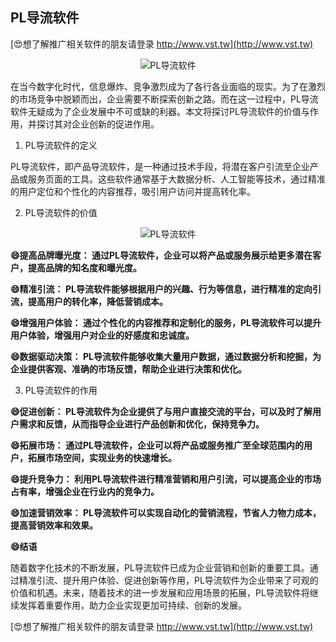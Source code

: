 ## **PL导流软件**

[😍想了解推广相关软件的朋友请登录 http://www.vst.tw](http://www.vst.tw)

 <center><img src="https://vst.tw/MP4/tuiguang/png/6.png" alt="PL导流软件"></center>

在当今数字化时代，信息爆炸、竞争激烈成为了各行各业面临的现实。为了在激烈的市场竞争中脱颖而出，企业需要不断探索创新之路。而在这一过程中，PL导流软件无疑成为了企业发展中不可或缺的利器。本文将探讨PL导流软件的价值与作用，并探讨其对企业创新的促进作用。

1. PL导流软件的定义

PL导流软件，即产品导流软件，是一种通过技术手段，将潜在客户引流至企业产品或服务页面的工具。这些软件通常基于大数据分析、人工智能等技术，通过精准的用户定位和个性化的内容推荐，吸引用户访问并提高转化率。

2. PL导流软件的价值

 <center><img src="https://vst.tw/MP4/tuiguang/png/2.png" alt="PL导流软件"></center>

**😄提高品牌曝光度： 通过PL导流软件，企业可以将产品或服务展示给更多潜在客户，提高品牌的知名度和曝光度。**

**😄精准引流： PL导流软件能够根据用户的兴趣、行为等信息，进行精准的定向引流，提高用户的转化率，降低营销成本。**

**😄增强用户体验： 通过个性化的内容推荐和定制化的服务，PL导流软件可以提升用户体验，增强用户对企业的好感度和忠诚度。**

**😄数据驱动决策： PL导流软件能够收集大量用户数据，通过数据分析和挖掘，为企业提供客观、准确的市场反馈，帮助企业进行决策和优化。**

3. PL导流软件的作用

**😄促进创新： PL导流软件为企业提供了与用户直接交流的平台，可以及时了解用户需求和反馈，从而指导企业进行产品创新和优化，保持竞争力。**

**😄拓展市场： 通过PL导流软件，企业可以将产品或服务推广至全球范围内的用户，拓展市场空间，实现业务的快速增长。**

**😄提升竞争力： 利用PL导流软件进行精准营销和用户引流，可以提高企业的市场占有率，增强企业在行业内的竞争力。**

**😄加速营销效率： PL导流软件可以实现自动化的营销流程，节省人力物力成本，提高营销效率和效果。**

**😄结语**

随着数字化技术的不断发展，PL导流软件已成为企业营销和创新的重要工具。通过精准引流、提升用户体验、促进创新等作用，PL导流软件为企业带来了可观的价值和机遇。未来，随着技术的进一步发展和应用场景的拓展，PL导流软件将继续发挥着重要作用，助力企业实现更加可持续、创新的发展。

[😍想了解推广相关软件的朋友请登录 http://www.vst.tw](http://www.vst.tw)



